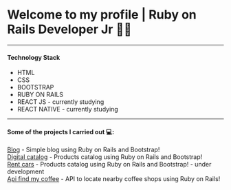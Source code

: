 # Welcome to my profile | Ruby on Rails Developer Jr :man_technologist:

<hr>

#### Technology Stack
  - HTML
  - CSS
  - BOOTSTRAP
  - RUBY ON RAILS
  - REACT JS - currently studying
  - REACT NATIVE - currently studying

<hr>

#### Some of the projects I carried out :computer::

[Blog](https://blog-de-ti.herokuapp.com/) - Simple blog using Ruby on Rails and Bootstrap! <br>
[Digital catalog](https://brokermatogrosso.meucatalogo.art.br/) - Products catalog using Ruby on Rails and Bootstrap! <br>
[Rent cars](https://car-rent-test.herokuapp.com/) - Products catalog using Ruby on Rails and Bootstrap! - under development <br>
[Api find my coffee](https://github.com/fabriciobonjorno/find_my_coffee_api) - API to locate nearby coffee shops using Ruby on Rails!
